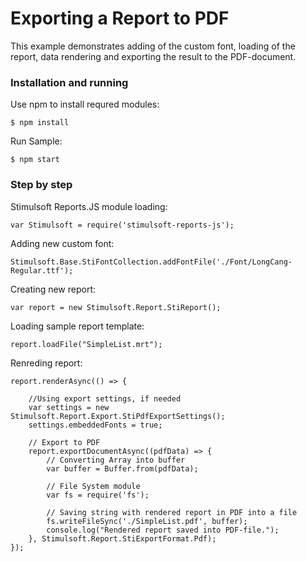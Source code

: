 # Exporting a Report to PDF

This example demonstrates adding of the custom font, loading of the report, data rendering and exporting the result to the PDF-document.

### Installation and running
Use npm to install requred modules:

    $ npm install

Run Sample:

    $ npm start

### Step by step
Stimulsoft Reports.JS module loading:

    var Stimulsoft = require('stimulsoft-reports-js');

Adding new custom font:

    Stimulsoft.Base.StiFontCollection.addFontFile('./Font/LongCang-Regular.ttf');

Creating new report:

    var report = new Stimulsoft.Report.StiReport();

Loading sample report template:

    report.loadFile("SimpleList.mrt");

Renreding report:

    report.renderAsync(() => {

        //Using export settings, if needed
        var settings = new Stimulsoft.Report.Export.StiPdfExportSettings();
        settings.embeddedFonts = true;
        
        // Export to PDF
        report.exportDocumentAsync((pdfData) => {
            // Converting Array into buffer
            var buffer = Buffer.from(pdfData);

            // File System module
            var fs = require('fs');

            // Saving string with rendered report in PDF into a file
            fs.writeFileSync('./SimpleList.pdf', buffer);
            console.log("Rendered report saved into PDF-file.");
        }, Stimulsoft.Report.StiExportFormat.Pdf);
    });
    
